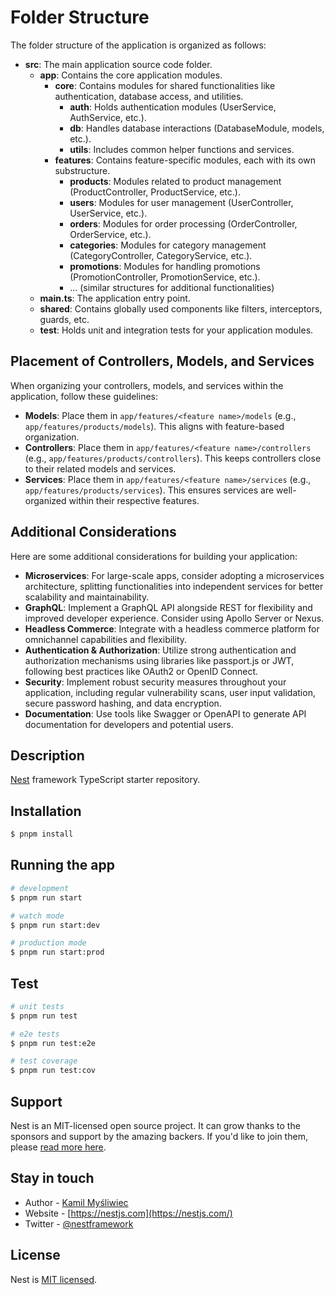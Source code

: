 # Folder Structure

The folder structure of the application is organized as follows:

- **src**: The main application source code folder.
  - **app**: Contains the core application modules.
    - **core**: Contains modules for shared functionalities like authentication, database access, and utilities.
      - **auth**: Holds authentication modules (UserService, AuthService, etc.).
      - **db**: Handles database interactions (DatabaseModule, models, etc.).
      - **utils**: Includes common helper functions and services.
    - **features**: Contains feature-specific modules, each with its own substructure.
      - **products**: Modules related to product management (ProductController, ProductService, etc.).
      - **users**: Modules for user management (UserController, UserService, etc.).
      - **orders**: Modules for order processing (OrderController, OrderService, etc.).
      - **categories**: Modules for category management (CategoryController, CategoryService, etc.).
      - **promotions**: Modules for handling promotions (PromotionController, PromotionService, etc.).
      - ... (similar structures for additional functionalities)
  - **main.ts**: The application entry point.
  - **shared**: Contains globally used components like filters, interceptors, guards, etc.
  - **test**: Holds unit and integration tests for your application modules.

## Placement of Controllers, Models, and Services

When organizing your controllers, models, and services within the application, follow these guidelines:

- **Models**: Place them in `app/features/<feature name>/models` (e.g., `app/features/products/models`). This aligns with feature-based organization.
- **Controllers**: Place them in `app/features/<feature name>/controllers` (e.g., `app/features/products/controllers`). This keeps controllers close to their related models and services.
- **Services**: Place them in `app/features/<feature name>/services` (e.g., `app/features/products/services`). This ensures services are well-organized within their respective features.

## Additional Considerations

Here are some additional considerations for building your application:

- **Microservices**: For large-scale apps, consider adopting a microservices architecture, splitting functionalities into independent services for better scalability and maintainability.
- **GraphQL**: Implement a GraphQL API alongside REST for flexibility and improved developer experience. Consider using Apollo Server or Nexus.
- **Headless Commerce**: Integrate with a headless commerce platform for omnichannel capabilities and flexibility.
- **Authentication & Authorization**: Utilize strong authentication and authorization mechanisms using libraries like passport.js or JWT, following best practices like OAuth2 or OpenID Connect.
- **Security**: Implement robust security measures throughout your application, including regular vulnerability scans, user input validation, secure password hashing, and data encryption.
- **Documentation**: Use tools like Swagger or OpenAPI to generate API documentation for developers and potential users.

## Description

[Nest](https://github.com/nestjs/nest) framework TypeScript starter repository.

## Installation

```bash
$ pnpm install
```

## Running the app

```bash
# development
$ pnpm run start

# watch mode
$ pnpm run start:dev

# production mode
$ pnpm run start:prod
```

## Test

```bash
# unit tests
$ pnpm run test

# e2e tests
$ pnpm run test:e2e

# test coverage
$ pnpm run test:cov
```

## Support

Nest is an MIT-licensed open source project. It can grow thanks to the sponsors and support by the amazing backers. If you'd like to join them, please [read more here](https://docs.nestjs.com/support).

## Stay in touch

- Author - [Kamil Myśliwiec](https://kamilmysliwiec.com)
- Website - [https://nestjs.com](https://nestjs.com/)
- Twitter - [@nestframework](https://twitter.com/nestframework)

## License

Nest is [MIT licensed](LICENSE).

